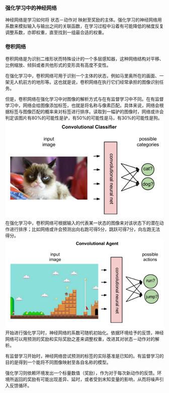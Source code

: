 ### 强化学习中的神经网络
神经网络是学习如何将 状态－动作对 映射至奖励的主体。强化学习的神经网络用系数来模拟输入与输出之间的关联函数，在学习过程中沿着有可能降低的梯度反复调整系数，亦即权重，直至找到一组最合适的权重。


### 卷积网络
卷积网络是为识别二维形状而特殊设计的一个多层感知器，这种网络结构对平移、比例缩放、倾斜或者共他形式的变形具有高度不变性。

在强化学习中，卷积网络可用于识别一个主体的状态，例如马里奥所在的画面、一架无人机前方的地形等。这也就是说，卷积网络在执行它们经常承担的图像识别任务。

但是，卷积网络在强化学习中对图像的解析方式与在有监督学习中不同。在有监督学习中，网络会给图像添加标签，也就是将名称与像素匹配。具体来说，网络会根据标签与图像匹配的概率来对标签进行排序。读取到一幅驴的图像时，网络或许会判定该图片有80%的可能性是驴，有50%的可能性是马，有30%的可能性是狗。
![有监督学习中的CNN](image-1.png)
在强化学习中，卷积网络可根据输入的代表某一状态的图像来对该状态下的潜在动作进行排序；比如网络或许会预测出向右跑可得5分，跳跃可得7分，向左跑无法得分。
![Alt text](image-2.png)
开始进行强化学习时，神经网络的系数可随机初始化。依据环境给予的反馈，神经网络可以用预测的奖励和实际奖励之差来调整权重，改进其对状态－动作对的解析。

有监督学习开始时，神经网络尝试预测的标签的实际基准是已知的。有监督学习的目的是得到一个能将不同图像映射至各自名称的模型。

强化学习则依赖环境发出一个标量数值（奖励），作为对于每次新动作的反馈。环境所返回的奖励有可能出现差异、延时，或者受到未知变量的影响，从而将噪声引入反馈循环。